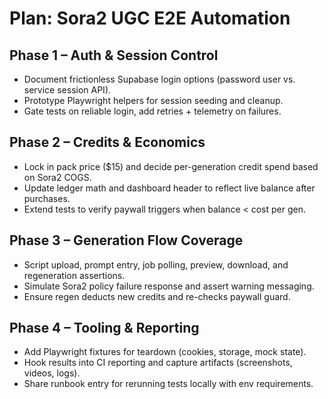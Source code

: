 # Plan: Sora2 UGC E2E Automation

## Phase 1 – Auth & Session Control
- Document frictionless Supabase login options (password user vs. service session API).
- Prototype Playwright helpers for session seeding and cleanup.
- Gate tests on reliable login, add retries + telemetry on failures.

## Phase 2 – Credits & Economics
- Lock in pack price ($15) and decide per-generation credit spend based on Sora2 COGS.
- Update ledger math and dashboard header to reflect live balance after purchases.
- Extend tests to verify paywall triggers when balance < cost per gen.

## Phase 3 – Generation Flow Coverage
- Script upload, prompt entry, job polling, preview, download, and regeneration assertions.
- Simulate Sora2 policy failure response and assert warning messaging.
- Ensure regen deducts new credits and re-checks paywall guard.

## Phase 4 – Tooling & Reporting
- Add Playwright fixtures for teardown (cookies, storage, mock state).
- Hook results into CI reporting and capture artifacts (screenshots, videos, logs).
- Share runbook entry for rerunning tests locally with env requirements.
